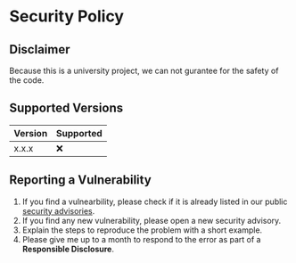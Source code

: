 # Security Policy
## Disclaimer
Because this is a university project, we can not gurantee for the safety of the code.

## Supported Versions
| Version | Supported          |
| ------- | ------------------ |
| x.x.x   | :x:                |

## Reporting a Vulnerability
1. If you find a vulnearbility, please check if it is already listed in our public [security advisories](URL 'https://github.com/Stinktopf/IntServ10/security/advisories').
2. If you find any new vulnerability, please open a new security advisory.
2. Explain the steps to reproduce the problem with a short example.
3. Please give me up to a month to respond to the error as part of a **Responsible Disclosure**.
